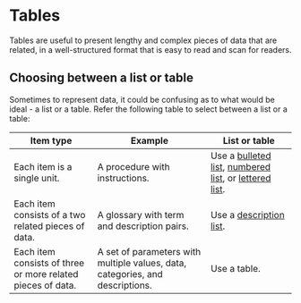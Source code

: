 # Tables

Tables are useful to present lengthy and complex pieces of data that are related, in a well-structured format that is easy to read and scan for readers.

## Choosing between a list or table

Sometimes to represent data, it could be confusing as to what would be ideal - a list or a table. Refer the following table to select between a list or a table:

| Item type | Example | List or table |
|-----------|---------|---------------|
| Each item is a single unit. | A procedure with instructions. | Use a [bulleted list](), [numbered list](), or [lettered list](). |
| Each item consists of a two related pieces of data. | A glossary with term and description pairs. | Use a [description list](). |
| Each item consists of three or more related pieces of data. | A set of parameters with multiple values, data, categories, and descriptions. | Use a table. | 
